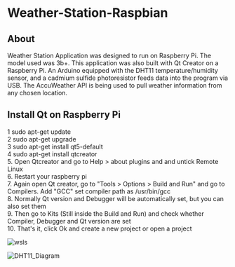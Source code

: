 # Weather-Station-Raspbian  

 ## About
  
Weather Station Application was designed to run on Raspberry Pi. The model used was 3b+. This application was also built with Qt Creator on a Raspberry Pi. An Arduino equipped with the DHT11 temperature/humidity sensor, and a cadmium sulfide photoresistor feeds data into the program via USB. The AccuWeather API is being used to pull weather information from any chosen location.

## Install Qt on Raspberry Pi

1 sudo apt-get update  
2 sudo apt-get upgrade  
3 sudo apt-get install qt5-default  
4 sudo apt-get install qtcreator  
5. Open Qtcreator and go to Help > about plugins and and untick Remote Linux  
6. Restart your raspberry pi  
7. Again open Qt creator, go to "Tools > Options > Build and Run" and go to Compilers. Add "GCC" set compiler path as /usr/bin/gcc  
8. Normally Qt version and Debugger will be automatically set, but you can also set them  
9. Then go to Kits (Still inside the Build and Run) and check whether Compiler, Debugger and Qt version are set  
10. That's it, click Ok and create a new project or open a project  

![wsls](https://user-images.githubusercontent.com/22214754/76711293-ea172100-66cb-11ea-9369-ef36785cfc6e.png)  

![DHT11_Diagram](https://user-images.githubusercontent.com/22214754/170851788-415b0d6e-bf3a-4849-b906-614d9988d657.png)  
